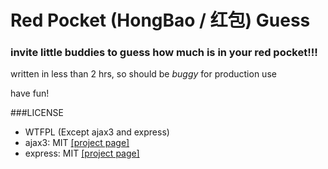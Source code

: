 ﻿Red Pocket (HongBao / 红包) Guess
===

### invite little buddies to guess how much is in your red pocket!!!

written in less than 2 hrs, so should be *buggy* for production use

have fun!

###LICENSE
* WTFPL (Except ajax3 and express)
* ajax3:    MIT [[project page]](https://github.com/wacky6/ajax3)
* express: MIT [[project page]](https://www.npmjs.com/package/express)